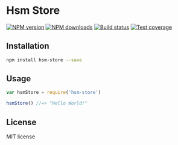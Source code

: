 # Hsm Store

[![NPM version][npm-image]][npm-url]
[![NPM downloads][downloads-image]][downloads-url]
[![Build status][travis-image]][travis-url]
[![Test coverage][coveralls-image]][coveralls-url]

> 

## Installation

```sh
npm install hsm-store --save
```

## Usage

```js
var hsmStore = require('hsm-store')

hsmStore() //=> "Hello World!"
```

## License

MIT license

[npm-image]: https://img.shields.io/npm/v/hsm-store.svg?style=flat
[npm-url]: https://npmjs.org/package/hsm-store
[downloads-image]: https://img.shields.io/npm/dm/hsm-store.svg?style=flat
[downloads-url]: https://npmjs.org/package/hsm-store
[travis-image]: https://img.shields.io/travis/hotsaucemedia/hsm-store.svg?style=flat
[travis-url]: https://travis-ci.org/hotsaucemedia/hsm-store
[coveralls-image]: https://img.shields.io/coveralls/hotsaucemedia/hsm-store.svg?style=flat
[coveralls-url]: https://coveralls.io/r/hotsaucemedia/hsm-store?branch=master
